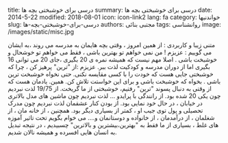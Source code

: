 title: درسی برای خوشبختی بچه ها
summary: درسی برای خوشبختی بچه ها
date: 2014-5-22
modified: 2018-08-01
icon:  icon-link2
lang: fa
category: خواندنیها
slug: درسی-برای-خوشبختی-بچه-ها
authors: مجتبی بنائی
tags: روانشناسی
image: /images/static/misc.jpg

متنی زیبا و کاربردی :  از همین امروز ، وقتی بچه هایمان به مدرسه می روند ،به ایشان می گوییم : عزیزم ! من نمی خواهم تو بهترین باشی ، فقط می خواهم تو خوشحال و خوشبخت باشی . اصلا مهم نیست که همیشه نمره ی 20 بگیری ،جای 20 می توانی 16 بگیری اما از دوران مدرسه و کودکیت لذت ببر. عزیزم :از "ترین" پرهیز کن ، چرا که خوشبختی جایی هست که خودت را با کسی مقایسه نکنی. حتی نخواه خوشبخت ترین باشی . بخواه که خوشبخت باشی و برای این خواستت تلاش کن. همین. یادمان هست که از وقتی به دنبال پسوند "ترین" رفتیم، خوشبختی از ما گریخت. از 19/75 لذت نبردیم چون یکی 20 شده بود. از رانندگی با پرایدو ... لذت نبردیم چون ماشین های مدل بالاتری در خیابان ، در حال خود نمایی بود. از بودن کنار عشقمان لذت نبردیم چون مدرک تحصیلی و پول توی جیب او ، کمتر از بسیاری دیگر بود. همچنین ، از خانه مان ، از شغلمان ، از درآمدمان ، از خانواده و دوستانمان و.... می خوام بگویم تحت تاثیر آموزه های غلط ، بسیاری از ما فقط به "بهترین،بیشترین و بالاترین" چسبیدیم ، در نتیجه تبدیل به انسان هایی افسرده و همیشه نالان شدیم.